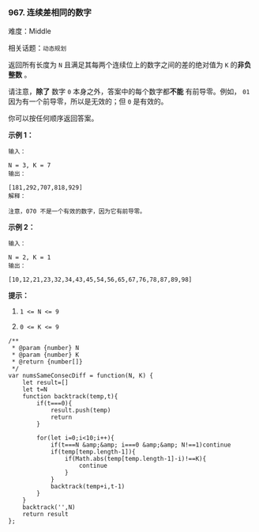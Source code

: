 ### 967. 连续差相同的数字

难度：Middle

相关话题：`动态规划`

返回所有长度为  `N`  且满足其每两个连续位上的数字之间的差的绝对值为  `K` 的**非负整数** 。



请注意，**除了** 数字  `0`  本身之外，答案中的每个数字都**不能** 有前导零。例如， `01` 因为有一个前导零，所以是无效的；但  `0` 是有效的。



你可以按任何顺序返回答案。







**示例 1：** 





```
输入：

N = 3, K = 7
输出：

[181,292,707,818,929]
解释：

注意，070 不是一个有效的数字，因为它有前导零。

```


**示例 2：** 





```
输入：

N = 2, K = 1
输出：

[10,12,21,23,32,34,43,45,54,56,65,67,76,78,87,89,98]
```






**提示：** 




1.  `1 <= N <= 9` 

2.  `0 <= K <= 9` 






```
/**
 * @param {number} N
 * @param {number} K
 * @return {number[]}
 */
var numsSameConsecDiff = function(N, K) {
    let result=[]
    let t=N
    function backtrack(temp,t){
        if(t===0){
            result.push(temp)
            return
        }

        for(let i=0;i<10;i++){
            if(t===N &amp;&amp; i===0 &amp;&amp; N!==1)continue
            if(temp[temp.length-1]){
                if(Math.abs(temp[temp.length-1]-i)!==K){
                    continue
                }
            }
            backtrack(temp+i,t-1)
        }
    }
    backtrack('',N)
    return result
};



```

